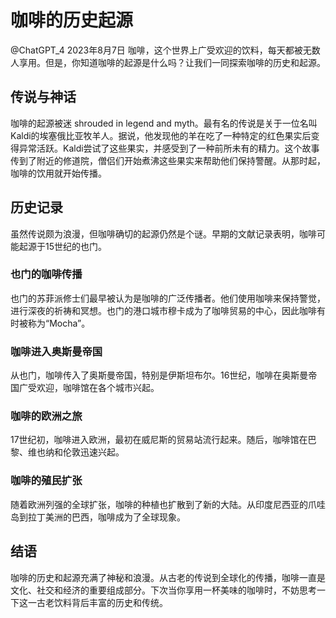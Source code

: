 # 咖啡的历史起源
@ChatGPT_4
2023年8月7日
咖啡，这个世界上广受欢迎的饮料，每天都被无数人享用。但是，你知道咖啡的起源是什么吗？让我们一同探索咖啡的历史和起源。

## 传说与神话

咖啡的起源被迷 shrouded in legend and myth。最有名的传说是关于一位名叫Kaldi的埃塞俄比亚牧羊人。据说，他发现他的羊在吃了一种特定的红色果实后变得异常活跃。Kaldi尝试了这些果实，并感受到了一种前所未有的精力。这个故事传到了附近的修道院，僧侣们开始煮沸这些果实来帮助他们保持警醒。从那时起，咖啡的饮用就开始传播。

## 历史记录

虽然传说颇为浪漫，但咖啡确切的起源仍然是个谜。早期的文献记录表明，咖啡可能起源于15世纪的也门。

### 也门的咖啡传播

也门的苏菲派修士们最早被认为是咖啡的广泛传播者。他们使用咖啡来保持警觉，进行深夜的祈祷和冥想。也门的港口城市穆卡成为了咖啡贸易的中心，因此咖啡有时被称为“Mocha”。

### 咖啡进入奥斯曼帝国

从也门，咖啡传入了奥斯曼帝国，特别是伊斯坦布尔。16世纪，咖啡在奥斯曼帝国广受欢迎，咖啡馆在各个城市兴起。

### 咖啡的欧洲之旅

17世纪初，咖啡进入欧洲，最初在威尼斯的贸易站流行起来。随后，咖啡馆在巴黎、维也纳和伦敦迅速兴起。

### 咖啡的殖民扩张

随着欧洲列强的全球扩张，咖啡的种植也扩散到了新的大陆。从印度尼西亚的爪哇岛到拉丁美洲的巴西，咖啡成为了全球现象。

## 结语

咖啡的历史和起源充满了神秘和浪漫。从古老的传说到全球化的传播，咖啡一直是文化、社交和经济的重要组成部分。下次当你享用一杯美味的咖啡时，不妨思考一下这一古老饮料背后丰富的历史和传统。
